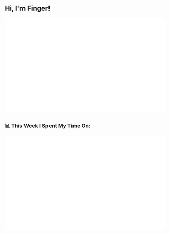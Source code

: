<h2> Hi, I'm Finger!</h2>

<img align="right" src="https://raw.githubusercontent.com/spianmo/github-stats/master/generated/overview.svg#gh-light-mode-only">

<!-- <img align="right" height="160em" src="https://github-readme-stats-eight-theta.vercel.app/api/top-langs/?username=spianmo&layout=compact&langs_count=8&theme=algolia"/>	 -->
	
```go
package main

type Me struct {
	Name   string
	Job    string
	Code   string
	Skills string
}

func main() {
	me := &Me{
		Name:   "Finger",
		Job:    "Client-side Engineer",
		Code:   "Java and C++ and Others",
		Skills: "Android Security NLP ^o^",
	}
	_ = me
}
```


<h3>📊 This Week I Spent My Time On:</h3>
<img align='right' src="https://raw.githubusercontent.com/spianmo/github-stats/master/generated/languages.svg#gh-light-mode-only">

<!--START_SECTION:waka-->

```txt
Java                   5 hrs 6 mins    ███████▓░░░░░░░░░░░░░░░░░   31.10 %
C++                    3 hrs 22 mins   █████░░░░░░░░░░░░░░░░░░░░   20.53 %
Rust                   1 hr 42 mins    ██▓░░░░░░░░░░░░░░░░░░░░░░   10.37 %
CMake                  1 hr 38 mins    ██▓░░░░░░░░░░░░░░░░░░░░░░   10.03 %
ObjectiveC             1 hr 1 min      █▓░░░░░░░░░░░░░░░░░░░░░░░   06.27 %
```

<!--END_SECTION:waka-->
